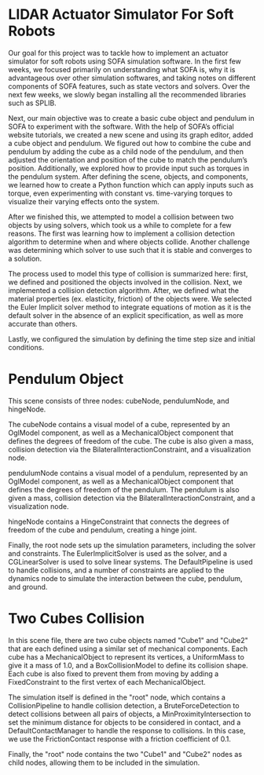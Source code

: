 # LIDAR Actuator Simulator For Soft Robots

Our goal for this project was to tackle how to implement an actuator simulator for soft robots using SOFA simulation software. In the first few weeks, we focused primarily on understanding what SOFA is, why it is advantageous over other simulation softwares, and taking notes on different components of SOFA features, such as state vectors and solvers. Over the next few weeks, we slowly began installing all the recommended libraries such as SPLIB. 

Next, our main objective was to create a basic cube object and pendulum in SOFA to experiment with the software. With the help of SOFA’s official website tutorials, we created a new scene and using its graph editor, added a cube object and pendulum. We figured out how to combine the cube and pendulum by adding the cube as a child node of the pendulum, and then adjusted the orientation and position of the cube to match the pendulum’s position. Additionally, we explored how to provide input such as torques in the pendulum system. After defining the scene, objects, and components, we learned how to create a Python function which can apply inputs such as torque, even experimenting with constant vs. time-varying torques to visualize their varying effects onto the system.

After we finished this, we attempted to model a collision between two objects by using solvers, which took us a while to complete for a few reasons. The first was learning how to implement a collision detection algorithm to determine when and where objects collide. Another challenge was determining which solver to use such that it is stable and converges to a solution. 

The process used to model this type of collision is summarized here: first, we defined and positioned the objects involved in the collision. Next, we implemented a collision detection algorithm. After, we defined what the material properties (ex. elasticity, friction) of the objects were. We selected the Euler Implicit solver method to integrate equations of motion as it is the default solver in the absence of an explicit specification, as well as more accurate than others.

Lastly, we configured the simulation by defining the time step size and initial conditions. 

# Pendulum Object

This scene consists of three nodes: cubeNode, pendulumNode, and hingeNode.

The cubeNode contains a visual model of a cube, represented by an OglModel component, as well as a MechanicalObject component that defines the degrees of freedom of the cube. The cube is also given a mass, collision detection via the BilateralInteractionConstraint, and a visualization node.

pendulumNode contains a visual model of a pendulum, represented by an OglModel component, as well as a MechanicalObject component that defines the degrees of freedom of the pendulum. The pendulum is also given a mass, collision detection via the BilateralInteractionConstraint, and a visualization node.

hingeNode contains a HingeConstraint that connects the degrees of freedom of the cube and pendulum, creating a hinge joint.

Finally, the root node sets up the simulation parameters, including the solver and constraints. The EulerImplicitSolver is used as the solver, and a CGLinearSolver is used to solve linear systems. The DefaultPipeline is used to handle collisions, and a number of constraints are applied to the dynamics node to simulate the interaction between the cube, pendulum, and ground.

# Two Cubes Collision

In this scene file, there are two cube objects named "Cube1" and "Cube2" that are each defined using a similar set of mechanical components. Each cube has a MechanicalObject to represent its vertices, a UniformMass to give it a mass of 1.0, and a BoxCollisionModel to define its collision shape. Each cube is also fixed to prevent them from moving by adding a FixedConstraint to the first vertex of each MechanicalObject.

The simulation itself is defined in the "root" node, which contains a CollisionPipeline to handle collision detection, a BruteForceDetection to detect collisions between all pairs of objects, a MinProximityIntersection to set the minimum distance for objects to be considered in contact, and a DefaultContactManager to handle the response to collisions. In this case, we use the FrictionContact response with a friction coefficient of 0.1.

Finally, the "root" node contains the two "Cube1" and "Cube2" nodes as child nodes, allowing them to be included in the simulation.

